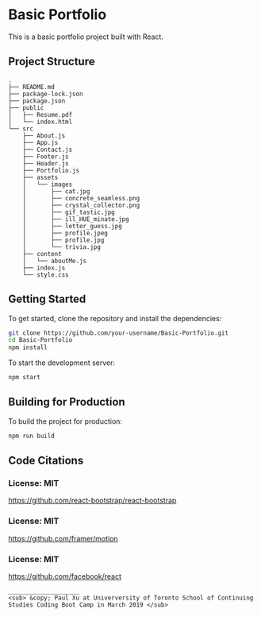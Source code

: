 # Basic Portfolio

This is a basic portfolio project built with React.

## Project Structure

```
.
├── README.md
├── package-lock.json
├── package.json
├── public
│   ├── Resume.pdf
│   └── index.html
└── src
    ├── About.js
    ├── App.js
    ├── Contact.js
    ├── Footer.js
    ├── Header.js
    ├── Portfolio.js
    ├── assets
    │   └── images
    │       ├── cat.jpg
    │       ├── concrete_seamless.png
    │       ├── crystal_collector.png
    │       ├── gif_tastic.jpg
    │       ├── ill_HUE_minate.jpg
    │       ├── letter_guess.jpg
    │       ├── profile.jpeg
    │       ├── profile.jpg
    │       └── trivia.jpg
    ├── content
    │   └── aboutMe.js
    ├── index.js
    └── style.css
```

## Getting Started

To get started, clone the repository and install the dependencies:

```bash
git clone https://github.com/your-username/Basic-Portfolio.git
cd Basic-Portfolio
npm install
```

To start the development server:

```bash
npm start
```

## Building for Production

To build the project for production:

```bash
npm run build
```

## Code Citations

### License: MIT
https://github.com/react-bootstrap/react-bootstrap

### License: MIT
https://github.com/framer/motion

### License: MIT
https://github.com/facebook/react
```
____________________
<sub> &copy; Paul Xu at Univerversity of Toronto School of Continuing Studies Coding Boot Camp in March 2019 </sub>
